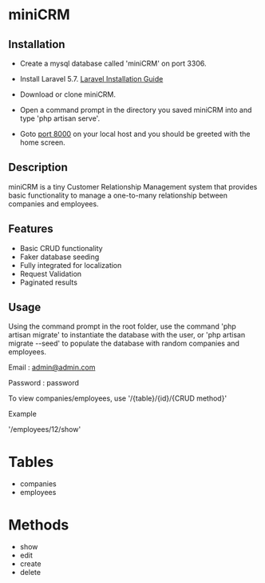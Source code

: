 # miniCRM

## Installation

- Create a mysql database called 'miniCRM' on port 3306.

- Install Laravel 5.7. [Laravel Installation Guide](https://laravel.com/docs/5.7/installation)

- Download or clone miniCRM.

- Open a command prompt in the directory you saved miniCRM into and type 'php artisan serve'.

- Goto [port 8000](http://127.0.0.1:8000) on your local host and you should be greeted with the home screen.


## Description

miniCRM is a tiny Customer Relationship Management system that provides basic functionality to manage
a one-to-many relationship between companies and employees.


## Features
 - Basic CRUD functionality
 - Faker database seeding
 - Fully integrated for localization
 - Request Validation
 - Paginated results


## Usage

Using the command prompt in the root folder, use the command 'php artisan migrate' to instantiate the database
with the user, or 'php artisan migrate --seed' to populate the database with random companies and employees.

 Email : admin@admin.com
 
 Password : password



To view companies/employees, use '/{table}/{id}/{CRUD method}'

Example

'/employees/12/show'


# Tables
- companies
- employees


# Methods
- show
- edit
- create
- delete
